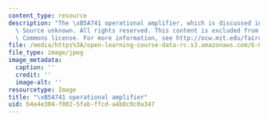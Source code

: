 ```yaml
---
content_type: resource
description: "The \xB5A741 operational amplifier, which is discussed in Lec #22. (?\
  \ Source unknown. All rights reserved. This content is excluded from our Creative\
  \ Commons license. For more information, see http://ocw.mit.edu/fairuse.)"
file: /media/https%3A/open-learning-course-data-rc.s3.amazonaws.com/6-012-microelectronic-devices-and-circuits-fall-2009/b4e4e304f0025fabffcda4b8c0c0a347_chp_ua741.jpg
file_type: image/jpeg
image_metadata:
  caption: ''
  credit: ''
  image-alt: ''
resourcetype: Image
title: "\xB5A741 operational amplifier"
uid: b4e4e304-f002-5fab-ffcd-a4b8c0c0a347
---
```


